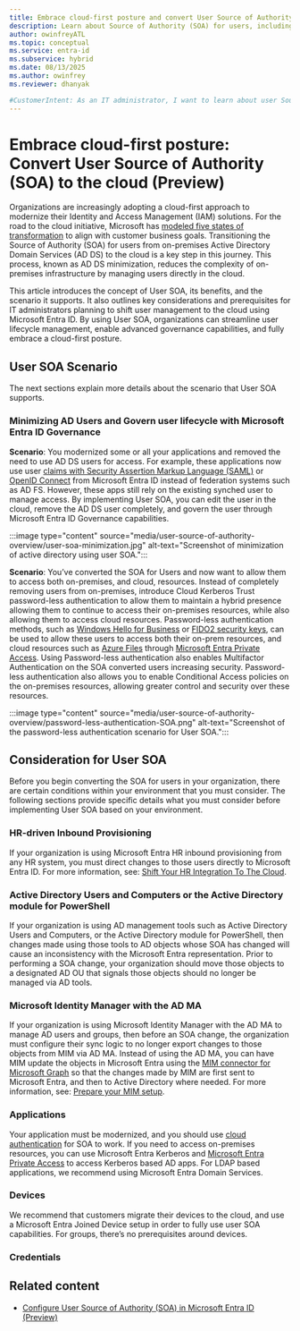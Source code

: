```yaml
---
title: Embrace cloud-first posture and convert User Source of Authority (SOA) to the cloud (Preview)
description: Learn about Source of Authority (SOA) for users, including prerequisites and supported scenarios.
author: owinfreyATL
ms.topic: conceptual
ms.service: entra-id
ms.subservice: hybrid
ms.date: 08/13/2025
ms.author: owinfrey
ms.reviewer: dhanyak

#CustomerIntent: As an IT administrator, I want to learn about user Source of Authority (SOA) so that I can minimize my on-premises footprint.
---
```


# Embrace cloud-first posture: Convert User Source of Authority (SOA) to the cloud (Preview)

Organizations are increasingly adopting a cloud-first approach to modernize their Identity and Access Management (IAM) solutions. For the road to the cloud initiative, Microsoft has [modeled five states of transformation](/entra/architecture/road-to-the-cloud-posture#five-states-of-transformation) to align with customer business goals. Transitioning the Source of Authority (SOA) for users from on-premises Active Directory Domain Services (AD DS) to the cloud is a key step in this journey. This process, known as AD DS minimization, reduces the complexity of on-premises infrastructure by managing users directly in the cloud.

This article introduces the concept of User SOA, its benefits, and the scenario it supports. It also outlines key considerations and prerequisites for IT administrators planning to shift user management to the cloud using Microsoft Entra ID. By using User SOA, organizations can streamline user lifecycle management, enable advanced governance capabilities, and fully embrace a cloud-first posture.


## User SOA Scenario

The next sections explain more details about the scenario that User SOA supports.

### Minimizing AD Users and Govern user lifecycle with Microsoft Entra ID Governance

**Scenario**: You modernized some or all your applications and removed the need to use AD DS users for access. For example, these applications now use user [claims with Security Assertion Markup Language (SAML)](/identity-platform/saml-claims-customization) or [OpenID Connect](/identity-platform/v2-protocols-oidc) from Microsoft Entra ID instead of federation systems such as AD FS. However, these apps still rely on the existing synched user to manage access. By implementing User SOA, you can edit the user in the cloud, remove the AD DS user completely, and govern the user through Microsoft Entra ID Governance capabilities.

:::image type="content" source="media/user-source-of-authority-overview/user-soa-minimization.jpg" alt-text="Screenshot of minimization of active directory using user SOA.":::

**Scenario**:  You’ve converted the SOA for Users and now want to allow them to access both on-premises, and cloud, resources. Instead of completely removing users from on-premises, introduce Cloud Kerberos Trust password-less authentication to allow them to maintain a hybrid presence allowing them to continue to access their on-premises resources, while also allowing them to access cloud resources. Password-less authentication methods, such as [Windows Hello for Business](/windows/security/identity-protection/hello-for-business/configure) or [FIDO2 security keys](/identity/authentication/how-to-enable-passkey-fido2), can be used to allow these users to access both their on-prem resources, and cloud resources such as [Azure Files](/azure/storage/files/storage-files-introduction) through [Microsoft Entra Private Access](/global-secure-access/concept-private-access). Using Password-less authentication also enables Multifactor Authentication on the SOA converted users increasing security. Password-less authentication also allows you to enable Conditional Access policies on the on-premises resources, allowing greater control and security over these resources.

:::image type="content" source="media/user-source-of-authority-overview/password-less-authentication-SOA.png" alt-text="Screenshot of the password-less authentication scenario for User SOA.":::

## Consideration for User SOA

Before you begin converting the SOA for users in your organization, there are certain conditions within your environment that you must consider. The following sections provide specific details what you must consider before implementing User SOA based on your environment. 

### HR-driven Inbound Provisioning

If your organization is using Microsoft Entra HR inbound provisioning from any HR system, you must direct changes to those users directly to Microsoft Entra ID. For more information, see:  [Shift Your HR Integration To The Cloud](prepare-user-soa-environment.md#shift-your-hr-integration-to-the-cloud).

### Active Directory Users and Computers or the Active Directory module for PowerShell

If your organization is using AD management tools such as Active Directory Users and Computers, or the Active Directory module for PowerShell, then changes made using those tools to AD objects whose SOA has changed will cause an inconsistency with the Microsoft Entra representation. Prior to performing a SOA change, your organization should move those objects to a designated AD OU that signals those objects should no longer be managed via AD tools.   

### Microsoft Identity Manager with the AD MA

If your organization is using Microsoft Identity Manager with the AD MA to manage AD users and groups, then before an SOA change, the organization must configure their sync logic to no longer export changes to those objects from MIM via AD MA. Instead of using the AD MA, you can have MIM update the objects in Microsoft Entra using the [MIM connector for Microsoft Graph](/microsoft-identity-manager/microsoft-identity-manager-2016-connector-graph) so that the changes made by MIM are first sent to Microsoft Entra, and then to Active Directory where needed. For more information, see: [Prepare your MIM setup](prepare-user-soa-environment.md#prepare-your-mim-setup).

### Applications

Your application must be modernized, and you should use [cloud authentication](/entra/architecture/authenticate-applications-and-users) for SOA to work. If you need to access on-premises resources, you can use Microsoft Entra Kerberos and [Microsoft Entra Private Access](/entra/global-secure-access/concept-private-access) to access Kerberos based AD apps. For LDAP based applications, we recommend using Microsoft Entra Domain Services.  

### Devices

We recommend that customers migrate their devices to the cloud, and use a Microsoft Entra Joined Device setup in order to fully use user SOA capabilities. For groups, there’s no prerequisites around devices.  

### Credentials





## Related content

- [Configure User Source of Authority (SOA) in Microsoft Entra ID (Preview)](how-to-user-source-of-authority-configure.md)
